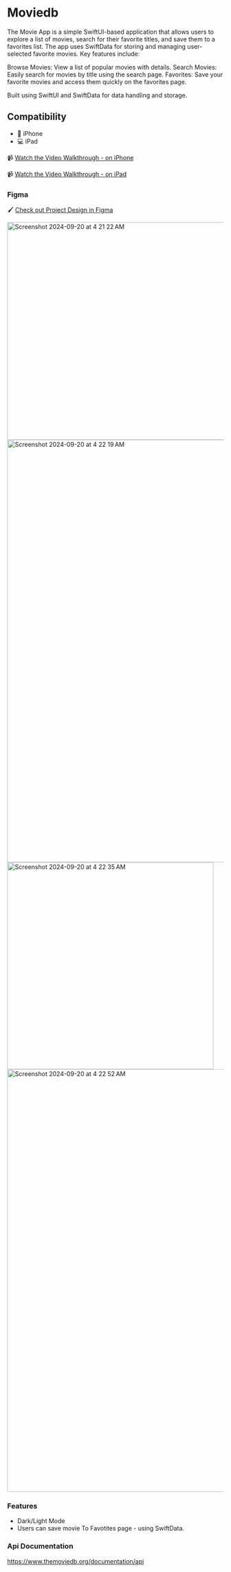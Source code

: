# Moviedb 

The Movie App is a simple SwiftUI-based application that allows users to explore a list of movies, search for their favorite titles, and save them to a favorites list. The app uses SwiftData for storing and managing user-selected favorite movies. Key features include:

Browse Movies: View a list of popular movies with details.
Search Movies: Easily search for movies by title using the search page.
Favorites: Save your favorite movies and access them quickly on the favorites page.

Built using SwiftUI and SwiftData for data handling and storage.

## Compatibility
- 📱 iPhone
- 💻 iPad

📹 [Watch the Video Walkthrough - on iPhone](https://drive.google.com/file/d/1uKLdv5rtFgar30T-c27U-yVaJtAPuAL6/view?usp=sharing)

📹 [Watch the Video Walkthrough - on iPad](https://drive.google.com/file/d/1qjb8rjnBmkyC7a9X_SooW_DYn8pTWylz/view?usp=sharing)


### Figma

🖌️ [Check out Project Design in Figma](https://www.figma.com/design/wT2wVqgMAB7wsLo9CmRcHo/Movie?node-id=0-1&node-type=canvas)

<img width="505" alt="Screenshot 2024-09-20 at 4 21 22 AM" src="https://github.com/user-attachments/assets/67711463-b31c-44b4-a867-d6e6a96f64ce">

<img width="980" alt="Screenshot 2024-09-20 at 4 22 19 AM" src="https://github.com/user-attachments/assets/a5841ea4-9067-4bc8-9363-5878705e6b4c">
<img width="480" alt="Screenshot 2024-09-20 at 4 22 35 AM" src="https://github.com/user-attachments/assets/ffb7b557-8d13-4d1c-a5cd-5463f5d03114">

<img width="980" alt="Screenshot 2024-09-20 at 4 22 52 AM" src="https://github.com/user-attachments/assets/b03e1518-2139-4722-8c24-6f00398af90e">

### Features

- Dark/Light Mode
- Users can save movie To Favotites page - using SwiftData.

### Api Documentation

https://www.themoviedb.org/documentation/api
